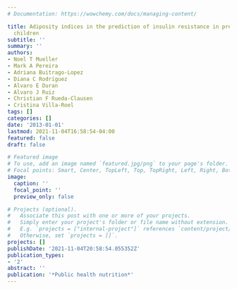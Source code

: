 ```yaml
---
# Documentation: https://wowchemy.com/docs/managing-content/

title: Adiposity indices in the prediction of insulin resistance in prepubertal Colombian
  children
subtitle: ''
summary: ''
authors:
- Noel T Mueller
- Mark A Pereira
- Adriana Buitrago-Lopez
- Diana C Rodrı́guez
- Alvaro E Duran
- Alvaro J Ruiz
- Christian F Rueda-Clausen
- Cristina Villa-Roel
tags: []
categories: []
date: '2013-01-01'
lastmod: 2021-11-04T16:58:54-04:00
featured: false
draft: false

# Featured image
# To use, add an image named `featured.jpg/png` to your page's folder.
# Focal points: Smart, Center, TopLeft, Top, TopRight, Left, Right, BottomLeft, Bottom, BottomRight.
image:
  caption: ''
  focal_point: ''
  preview_only: false

# Projects (optional).
#   Associate this post with one or more of your projects.
#   Simply enter your project's folder or file name without extension.
#   E.g. `projects = ["internal-project"]` references `content/project/deep-learning/index.md`.
#   Otherwise, set `projects = []`.
projects: []
publishDate: '2021-11-04T20:58:54.055352Z'
publication_types:
- '2'
abstract: ''
publication: '*Public health nutrition*'
---
```

